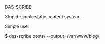 DAS-SCRIBE

Stupid-simple static content system.

Simple use:

$ das-scribe posts/ --output=/var/www/blog/
